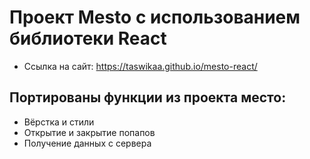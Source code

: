 # Проект Mesto с использованием библиотеки React
* Ссылка на сайт: https://taswikaa.github.io/mesto-react/

## Портированы функции из проекта место:
* Вёрстка и стили
* Открытие и закрытие попапов
* Получение данных с сервера